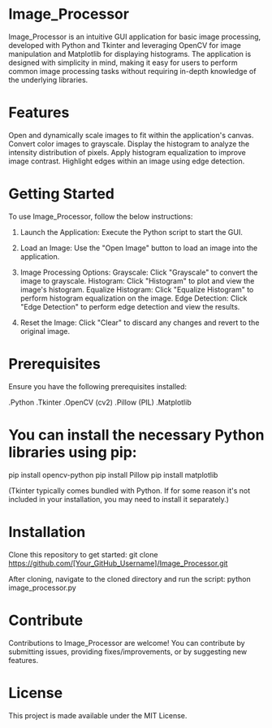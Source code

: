 # Image_Processor
Image_Processor is an intuitive GUI application for basic image processing, developed with Python and Tkinter and leveraging OpenCV for image manipulation and Matplotlib for displaying histograms. The application is designed with simplicity in mind, making it easy for users to perform common image processing tasks without requiring in-depth knowledge of the underlying libraries.

# Features
Open and dynamically scale images to fit within the application's canvas.
Convert color images to grayscale.
Display the histogram to analyze the intensity distribution of pixels.
Apply histogram equalization to improve image contrast.
Highlight edges within an image using edge detection.

# Getting Started
To use Image_Processor, follow the below instructions:

1. Launch the Application:
Execute the Python script to start the GUI.

2. Load an Image:
Use the "Open Image" button to load an image into the application.

3. Image Processing Options:
Grayscale: Click "Grayscale" to convert the image to grayscale.
Histogram: Click "Histogram" to plot and view the image's histogram.
Equalize Histogram: Click "Equalize Histogram" to perform histogram equalization on the image.
Edge Detection: Click "Edge Detection" to perform edge detection and view the results.

4. Reset the Image:
Click "Clear" to discard any changes and revert to the original image.

# Prerequisites
Ensure you have the following prerequisites installed:

.Python
.Tkinter
.OpenCV (cv2)
.Pillow (PIL)
.Matplotlib

# You can install the necessary Python libraries using pip:
pip install opencv-python
pip install Pillow
pip install matplotlib

(Tkinter typically comes bundled with Python. If for some reason it's not included in your installation, you may need to install it separately.)

# Installation
Clone this repository to get started:
git clone https://github.com/[Your_GitHub_Username]/Image_Processor.git

After cloning, navigate to the cloned directory and run the script:
python image_processor.py


# Contribute
Contributions to Image_Processor are welcome! You can contribute by submitting issues, providing fixes/improvements, or by suggesting new features.

# License
This project is made available under the MIT License.

